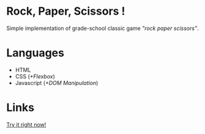 # Rock, Paper, Scissors !

Simple implementation of grade-school classic game _"rock paper scissors"_.

# Languages

+ HTML
+ CSS (*+Flexbox*)
+ Javascript (*+DOM Manipulation*)

# Links

[Try it right now!](https://andrecosta90.github.io/rock-paper-scissors)
